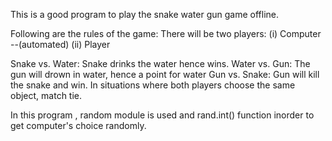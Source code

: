 This is a good program to play the snake water gun game offline.

Following are the rules of the game: There will be two players: (i) Computer --(automated) (ii) Player

Snake vs. Water: Snake drinks the water hence wins.
Water vs. Gun: The gun will drown in water, hence a point for water
Gun vs. Snake: Gun will kill the snake and win.
In situations where both players choose the same object, match tie.

In this program , random module is used and rand.int() function inorder to get computer's choice randomly.
